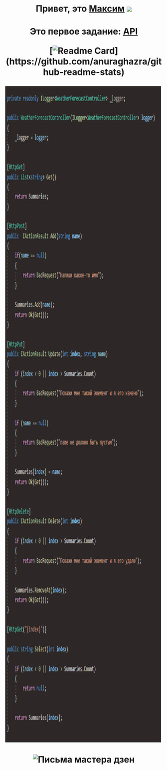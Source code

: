 <h1 align="center">Привет, это <a href="https://github.com/TheFl1ppy" target="_blank">Максим</a> 
<img src="https://github.com/blackcater/blackcater/raw/main/images/Hi.gif" height="32"/></h1>

<h1 align="center">Это первое задание: <a href="https://github.com/TheFl1ppy/API/tree/main/API1" target="_blank"> API </a> 

  [![Readme Card]([https://github-readme-stats.vercel.app/api/pin/?username=anuraghazra&repo=github-readme-stats](https://github.com/TheFl1ppy/API/tree/main/API1))](https://github.com/anuraghazra/github-readme-stats)

  
  <p> <img src="API1Assets/code.png" align="middle" height="2100" alt="Письма мастера дзен"></p>
  <p> <img src="API1Assets/site1.png" align="middle" alt="Письма мастера дзен"></p>
